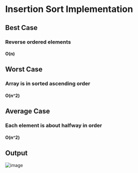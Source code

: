 # Insertion Sort Implementation

## Best Case
### Reverse ordered elements
#### O(n)

## Worst Case 
### Array is in sorted ascending order
#### O(n^2)

## Average Case
### Each element is about halfway in order
#### O(n^2)

## Output
![image](https://user-images.githubusercontent.com/86933017/199776463-e61e7f7c-f4f9-4f64-9512-956f439fadf3.png)
